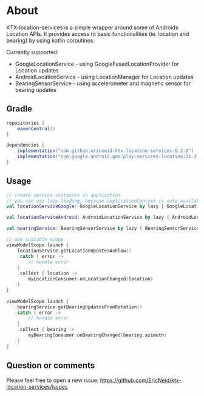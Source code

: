 <!--
SPDX-FileCopyrightText: 2021 Eric Neidhardt
SPDX-License-Identifier: CC-BY-4.0
-->
# About

KTX-location-services is a simple wrapper around some of Androids Location APIs.
It provides access to basic functionalities (ie. location and bearing) by using
kotlin coroutines.

Currently supported:

* GoogleLocationService - using GoogleFusedLocationProvider for Location updates
* AndroidLocationService - using LocationManager for Location updates
* BearingSensorService - using accelerometer and magnetic sensor for bearing updates

## Gradle

```gradle
repositories {
    mavenCentral()
}

dependencies {
    implementation("com.github.ericneid:ktx-location-services:0.2.0")
    implementation("com.google.android.gms:play-services-location:21.3.0")
}
```

## Usage

```kotlin
// create service instances in application
// you can use lazy loading, because applicationContext is only available after onCreate
val locationServiceGoogle: GoogleLocationService by lazy { GoogleLocationService(applicationContext) }

val locationServiceAndroid: AndroidLocationService by lazy { AndroidLocationService(applicationContext) }

val bearingService: BearingSensorService by lazy { BearingSensorService(applicationContext) }
```

```kotlin
// use suitable scope
viewModelScope.launch {
    locationService.getLocationUpdatesAsFlow()
    .catch { error -> 
        // handle error
    }
    .collect { location ->
        myLocationConsumer.onLocationChanged(location)
    }
}

viewModelScope.launch { 
    bearingService.getBearingUpdatesFromRotation()
   .catch { error ->
        // handle error
    }
    .collect { bearing ->
        myBearingConsumer.onBearingChanged(bearing.azimuth)
    }
}
```

## Question or comments

Please feel free to open a new issue:
<https://github.com/EricNeid/ktx-location-services/issues>
